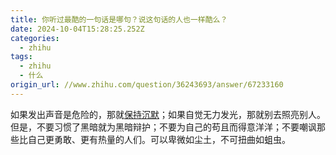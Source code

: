 ```yaml
---
title: 你听过最酷的一句话是哪句？说这句话的人也一样酷么？
date: 2024-10-04T15:28:25.252Z
categories:
  - zhihu
tags:
  - zhihu
  - 什么
origin_url: //www.zhihu.com/question/36243693/answer/67233160
---
```

如果发出声音是危险的，那就[保持沉默](https://zhida.zhihu.com/search?content_id=22311506\&content_type=Answer\&match_order=1\&q=%E4%BF%9D%E6%8C%81%E6%B2%89%E9%BB%98\&zd_token=eyJhbGciOiJIUzI1NiIsInR5cCI6IkpXVCJ9.eyJpc3MiOiJ6aGlkYV9zZXJ2ZXIiLCJleHAiOjE3MjgyMjg1MDMsInEiOiLkv53mjIHmsonpu5giLCJ6aGlkYV9zb3VyY2UiOiJlbnRpdHkiLCJjb250ZW50X2lkIjoyMjMxMTUwNiwiY29udGVudF90eXBlIjoiQW5zd2VyIiwibWF0Y2hfb3JkZXIiOjEsInpkX3Rva2VuIjpudWxsfQ.xuCAdY4ORZzuXXrdLgtUlFJ4kT2UpKqwX0Jqq6d9TaI\&zhida_source=entity)；如果自觉无力发光，那就别去照亮别人。但是，不要习惯了黑暗就为黑暗辩护；不要为自己的苟且而得意洋洋；不要嘲讽那些比自己更勇敢、更有热量的人们。可以卑微如尘土，不可扭曲如蛆虫。
